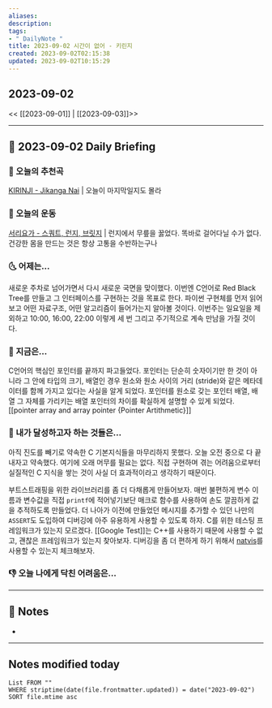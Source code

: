 ```yaml
---
aliases: 
description:
tags:
- " DailyNote "
title: 2023-09-02 시간이 없어 - 키린지
created: 2023-09-02T02:15:38
updated: 2023-09-02T10:15:29
---
```


## 2023-09-02

<< [[2023-09-01]] | [[2023-09-03]]>>

---

## 📅 2023-09-02 Daily Briefing

### 🎵 오늘의 추천곡

[KIRINJI - Jikanga Nai](https://youtu.be/hauwAFDyjgI?feature=shared) | 오늘이 마지막일지도 몰라

### 🏃 오늘의 운동

[서리요가 - 스쿼트, 런지, 브릿지](https://youtu.be/z8RkaiaTREM?feature=shared) | 런지에서 무릎을 꿇었다. 똑바로 걸어다닐 수가 없다. 건강한 몸을 만드는 것은 항상 고통을 수반하는구나

### 🌜 어제는...

새로운 주차로 넘어가면서 다시 새로운 국면을 맞이했다. 이번엔 C언어로 Red Black Tree를 만들고 그 인터페이스를 구현하는 것을 목표로 한다. 파이썬 구현체를 먼저 읽어보고 어떤 자료구조, 어떤 알고리즘이 들어가는지 알아볼 것이다. 이번주는 일요일을 제외하고 10:00, 16:00, 22:00 이렇게 세 번 그리고 주기적으로 계속 만남을 가질 것이다. 

### 🙌 지금은...

C언어의 핵심인 포인터를 끝까지 파고들었다. 포인터는 단순히 숫자이기만 한 것이 아니라 그 안에 타입의 크기, 배열인 경우 원소와 원소 사이의 거리 (stride)와 같은 메타데이터를 함께 가지고 있다는 사실을 알게 되었다. 포인터를 원소로 갖는 포인터 배열, 배열 그 자체를 가리키는 배열 포인터의 차이를 확실하게 설명할 수 있게 되었다. [[pointer array and array pointer {Pointer Artithmetic}]] 

### 🚀 내가 달성하고자 하는 것들은...

아직 진도를 빼기로 약속한 C 기본지식들을 마무리하지 못했다. 오늘 오전 중으로 다 끝내자고 약속했다. 여기에 오래 머무를 필요는 없다. 직접 구현하며 겪는 어려움으로부터 실질적인 C 지식을 쌓는 것이 사실 더 효과적이라고 생각하기 때문이다.

부트스트래핑을 위한 라이브러리를 좀 더 다채롭게 만들어보자. 매번 불편하게 변수 이름과 변수값을 직접 `printf`에 적어넣기보단 매크로 함수를 사용하여 손도 깔끔하게 값을 추적하도록 만들었다. 더 나아가 이전에 만들었던 메시지를 추가할 수 있던 나만의 `ASSERT`도 도입하여 디버깅에 아주 유용하게 사용할 수 있도록 하자. C를 위한 테스팅 프레임워크가 있는지 모르겠다. [[Google Test]]는 C++를 사용하기 때문에 사용할 수 없고, 괜찮은 프레임워크가 있는지 찾아보자. 디버깅을 좀 더 편하게 하기 위해서 [natvis](https://choiwheatley.notion.site/vscode-421d52191bc2427d850401f816a6755e?pvs=4)를 사용할 수 있는지 체크해보자.

### 👎 오늘 나에게 닥친 어려움은...

---

## 📝 Notes

- 

---

## Notes modified today

```dataview
List FROM "" 
WHERE striptime(date(file.frontmatter.updated)) = date("2023-09-02") 
SORT file.mtime asc
```
